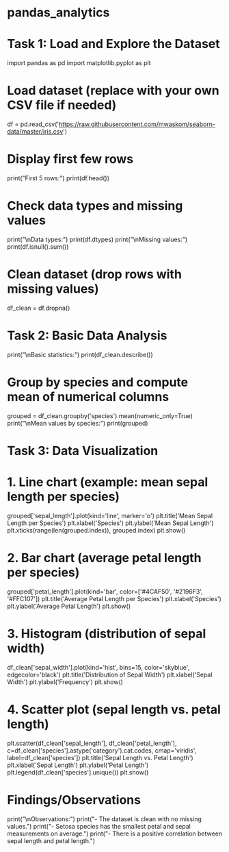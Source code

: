 # pandas_analytics
# Task 1: Load and Explore the Dataset
import pandas as pd
import matplotlib.pyplot as plt

# Load dataset (replace with your own CSV file if needed)
df = pd.read_csv('https://raw.githubusercontent.com/mwaskom/seaborn-data/master/iris.csv')

# Display first few rows
print("First 5 rows:")
print(df.head())

# Check data types and missing values
print("\nData types:")
print(df.dtypes)
print("\nMissing values:")
print(df.isnull().sum())

# Clean dataset (drop rows with missing values)
df_clean = df.dropna()

# Task 2: Basic Data Analysis
print("\nBasic statistics:")
print(df_clean.describe())

# Group by species and compute mean of numerical columns
grouped = df_clean.groupby('species').mean(numeric_only=True)
print("\nMean values by species:")
print(grouped)

# Task 3: Data Visualization

# 1. Line chart (example: mean sepal length per species)
grouped['sepal_length'].plot(kind='line', marker='o')
plt.title('Mean Sepal Length per Species')
plt.xlabel('Species')
plt.ylabel('Mean Sepal Length')
plt.xticks(range(len(grouped.index)), grouped.index)
plt.show()

# 2. Bar chart (average petal length per species)
grouped['petal_length'].plot(kind='bar', color=['#4CAF50', '#2196F3', '#FFC107'])
plt.title('Average Petal Length per Species')
plt.xlabel('Species')
plt.ylabel('Average Petal Length')
plt.show()

# 3. Histogram (distribution of sepal width)
df_clean['sepal_width'].plot(kind='hist', bins=15, color='skyblue', edgecolor='black')
plt.title('Distribution of Sepal Width')
plt.xlabel('Sepal Width')
plt.ylabel('Frequency')
plt.show()

# 4. Scatter plot (sepal length vs. petal length)
plt.scatter(df_clean['sepal_length'], df_clean['petal_length'], c=df_clean['species'].astype('category').cat.codes, cmap='viridis', label=df_clean['species'])
plt.title('Sepal Length vs. Petal Length')
plt.xlabel('Sepal Length')
plt.ylabel('Petal Length')
plt.legend(df_clean['species'].unique())
plt.show()

# Findings/Observations
print("\nObservations:")
print("- The dataset is clean with no missing values.")
print("- Setosa species has the smallest petal and sepal measurements on average.")
print("- There is a positive correlation between sepal length and petal length.")
